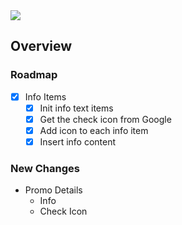 <img src="https://img.shields.io/badge/License-MIT-orange">

<br>

## Overview

### Roadmap
- [x] Info Items
    - [x] Init info text items
    - [x] Get the check icon from Google
    - [x] Add icon to each info item
    - [x] Insert info content

### New Changes
+ Promo Details
    + Info
    + Check Icon

